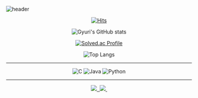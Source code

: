 ![header](https://capsule-render.vercel.app/api?type=Waving&color=5191CE&text=Park%20Gyuri)

<div align="center">

  [![Hits](https://hits.seeyoufarm.com/api/count/incr/badge.svg?url=https%3A%2F%2Fgithub.com%2Fdaraming0717&count_bg=%235191CE&title_bg=%23030314&icon=&icon_color=%23E7E7E7&title=hits&edge_flat=false)](https://hits.seeyoufarm.com)

  ![Gyuri's GitHub stats](https://github-readme-stats.vercel.app/api?username=daraming0717&theme=holi&show_icons=true)

  [![Solved.ac Profile](http://mazassumnida.wtf/api/v2/generate_badge?boj=rbfl0403)](https://solved.ac/rbfl0403/)

  ![Top Langs](https://github-readme-stats.vercel.app/api/top-langs/?username=daraming0717&layout=compact)
</div>

---

<div align="center">
  <img alt="C" src ="https://img.shields.io/badge/C-A8B9CC.svg?&style=for-the-badge&logo=C&logoColor=white"/>
  <img alt="Java" src ="https://img.shields.io/badge/Java-007396.svg?&style=for-the-badge&logo=Java&logoColor=white"/>
  <img alt="Python" src ="https://img.shields.io/badge/Python-3776AB.svg?&style=for-the-badge&logo=Python&logoColor=white"/>
</div>

---

<div align="center">
  <a href="[https://daraming0717.tistory.com/]">
    <img src="https://img.shields.io/badge/tistory-000000?style=for-the-badge&logo=tistory&logoColor=white" />&nbsp
  </a>
  <a href="mailto:rbfl0403@gmail.com">
    <img
      src="https://img.shields.io/badge/rbfl0403@gmail.com-D14836?style=for-the-badge&logo=gmail&logoColor=white"/>&nbsp
  </a>
</div>
